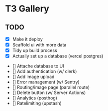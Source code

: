 # T3 Gallery

## TODO

- [x] Make it deploy
- [x] Scaffold ui with more data
- [x] Tidy up build process
- [x] Actually set up a database (vercel postgres)
- [] Attache database to UI
- [] Add authentication (w/ clerk)
- [] Add image upload
- [] Error management (w/ Sentry)
- [] Routing/image page  (parallel route)
- [] Delete button (w/ Server Actions)
- [] Analytics (posthog)
- [] Ratelimiting (upstash)
